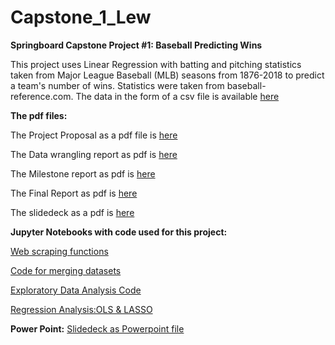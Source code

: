 # Capstone_1_Lew

**Springboard Capstone Project #1: Baseball Predicting Wins**

This project uses Linear Regression with batting and pitching statistics taken
from Major League Baseball (MLB) seasons from 1876-2018 to predict a team's number
of wins. Statistics were taken from baseball-reference.com. The data in the form
of a csv file is available [here ](https://github.com/swlew369/Capstone_1_Lew/blob/master/MLB_STATS_1876-2018_BP.csv)

**The pdf files:**

The Project Proposal as a pdf file is [here](https://github.com/swlew369/Capstone_1_Lew/blob/master/Proposal_FirstCapstoneProject_Lew.pdf)

The Data wrangling report as pdf is [here](https://github.com/swlew369/Capstone_1_Lew/blob/master/Capstone_1_Data_Wrangling_Lew.pdf)

The Milestone report as pdf is [here](https://github.com/swlew369/Capstone_1_Lew/blob/master/Cap-1-Milestone%20Report_Lew.pdf)

The Final Report as pdf is [here](https://github.com/swlew369/Capstone_1_Lew/blob/master/Cap_1_Baseball_Final_Report_Lew.pdf)

The slidedeck as a pdf is [here](https://github.com/swlew369/Capstone_1_Lew/blob/master/Cap1_MLB_Lew_slidedeck.pdf)

**Jupyter Notebooks with code used for this project:**

[Web scraping functions](https://github.com/swlew369/Capstone_1_Lew/blob/master/Cap1_BeautifulSoup_Scraper_Batting%26Pitching_Stats-Lew.ipynb)

[Code for merging datasets](https://github.com/swlew369/Capstone_1_Lew/blob/master/Cap1_Merge_Batting_Pitching_Stats1876_2018.ipynb)

[Exploratory Data Analysis Code](https://github.com/swlew369/Capstone_1_Lew/blob/master/Cap1_MLB_1876-2018-EDA_Lew.ipynb)

[Regression Analysis:OLS & LASSO](https://github.com/swlew369/Capstone_1_Lew/blob/master/Cap1_MLB_1876-2018-OLS_LASSO-Lew.ipynb)

**Power Point:**
[Slidedeck as Powerpoint file](https://github.com/swlew369/Capstone_1_Lew/blob/master/Cap1_MLB_Lew_slidedeck.pptx)

